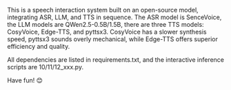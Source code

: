 This is a speech interaction system built on an open-source model, integrating ASR, LLM, and TTS in sequence. 
The ASR model is SenceVoice, 
the LLM models are QWen2.5-0.5B/1.5B, 
there are three TTS models: CosyVoice, Edge-TTS, and pyttsx3. 
CosyVoice has a slower synthesis speed, pyttsx3 sounds overly mechanical, while Edge-TTS offers superior efficiency and quality.

All dependencies are listed in requirements.txt, and the interactive inference scripts are 10/11/12_xxx.py. 


Have fun! 😊

